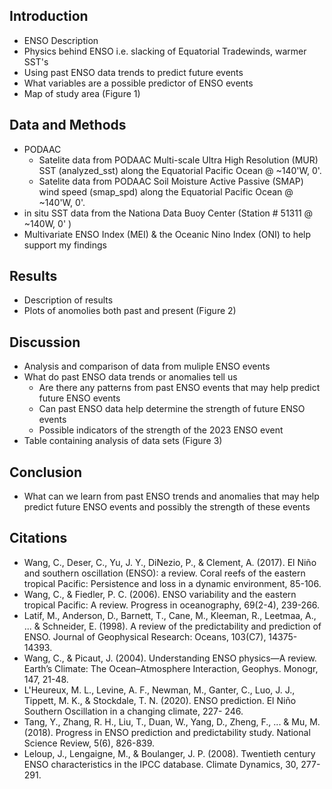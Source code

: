 ## **Introduction**
- ENSO Description
- Physics behind ENSO i.e. slacking of Equatorial Tradewinds, warmer SST's
- Using past ENSO data trends to predict future events
- What variables are a possible predictor of ENSO events
- Map of study area (Figure 1)
  
## **Data and Methods**
- PODAAC 
  - Satelite data from PODAAC Multi-scale Ultra High Resolution (MUR) SST (analyzed_sst) along the Equatorial Pacific Ocean @ 
    ~140'W, 0'.
  - Satelite data from PODAAC Soil Moisture Active Passive (SMAP) wind speed  (smap_spd) along the Equatorial Pacific Ocean @  
    ~140'W, 0'. 
- in situ SST data from the Nationa Data Buoy Center (Station # 51311 @ ~140W, 0' )
- Multivariate ENSO Index (MEI) & the Oceanic Nino Index (ONI) to help support my findings
  
## **Results**
- Description of results
- Plots of anomolies both past and present (Figure 2)

## **Discussion**
- Analysis and comparison of data from muliple ENSO events
- What do past ENSO data trends or anomalies tell us
  - Are there any patterns from past ENSO events that may help predict future ENSO events
  - Can past ENSO data help determine the strength of future ENSO events
  - Possible indicators of the strength of the 2023 ENSO event
- Table containing analysis of data sets (Figure 3)
    
## **Conclusion**
-  What can we learn from past ENSO trends and anomalies that may help predict future ENSO events and possibly the strength of these events 

## **Citations**
- Wang, C., Deser, C., Yu, J. Y., DiNezio, P., & Clement, A. (2017). El Niño and southern oscillation (ENSO): a review. Coral reefs of the eastern tropical Pacific: Persistence and loss in 
  a dynamic environment, 85-106.
- Wang, C., & Fiedler, P. C. (2006). ENSO variability and the eastern tropical Pacific: A review. Progress in oceanography, 69(2-4), 239-266.
- Latif, M., Anderson, D., Barnett, T., Cane, M., Kleeman, R., Leetmaa, A., ... & Schneider, E. (1998). A review of the predictability and prediction of ENSO. Journal of Geophysical 
  Research: Oceans, 103(C7), 14375-14393.
- Wang, C., & Picaut, J. (2004). Understanding ENSO physics—A review. Earth’s Climate: The Ocean–Atmosphere Interaction, Geophys. Monogr, 147, 21-48.
- L'Heureux, M. L., Levine, A. F., Newman, M., Ganter, C., Luo, J. J., Tippett, M. K., & Stockdale, T. N. (2020). ENSO prediction. El Niño Southern Oscillation in a changing climate, 227- 
  246.
- Tang, Y., Zhang, R. H., Liu, T., Duan, W., Yang, D., Zheng, F., ... & Mu, M. (2018). Progress in ENSO prediction and predictability study. National Science Review, 5(6), 826-839.
- Leloup, J., Lengaigne, M., & Boulanger, J. P. (2008). Twentieth century ENSO characteristics in the IPCC database. Climate Dynamics, 30, 277-291.
